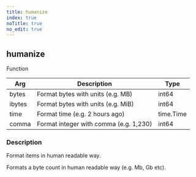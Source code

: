 ```yaml
---
title: humanize
index: true
noTitle: true
no_edit: true
---
```




<div class="vql_item"></div>


## humanize
<span class='vql_type label label-warning pull-right page-header'>Function</span>



<div class="vqlargs"></div>

Arg | Description | Type
----|-------------|-----
bytes|Format bytes with units (e.g. MB)|int64
ibytes|Format bytes with units (e.g. MiB)|int64
time|Format time (e.g. 2 hours ago)|time.Time
comma|Format integer with comma (e.g. 1,230)|int64

### Description

Format items in human readable way.

Formats a byte count in human readable way (e.g. Mb, Gb etc).



